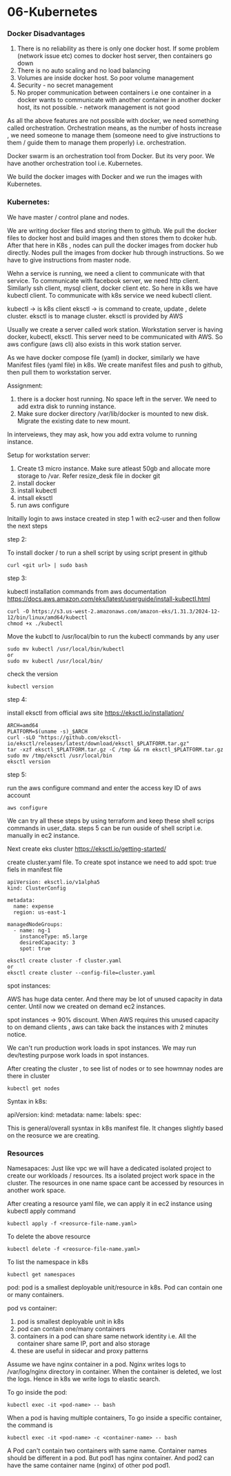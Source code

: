# 06-Kubernetes

### Docker Disadvantages
1. There is no reliability as there is only one docker host. If some problem (network issue etc) comes to docker host server, then containers go down
2. There is no auto scaling and no load balancing
3. Volumes are inside docker host. So poor volume management
4. Security - no secret management
5. No proper communication between containers i.e one container in a docker wants to communicate with another container in another docker host, its not possible. - network management is not good

As all the above features are not possible with docker, we need something called orchestration. 
Orchestration means, as the number of hosts increase , we need someone to manage them (someone need to give instructions to them / guide them to manage them properly) i.e. orchestration.

Docker swarm is an orchestration tool from Docker. But its very poor. We have another orchestration tool i.e. Kubernetes.

We build the docker images with Docker and we run the images with Kubernetes.

### Kubernetes:
We have master / control plane and nodes.

We are writing docker files and storing them to github. We pull the docker files to docker host and build images and then stores them to dcoker hub. 
After that here in K8s , nodes can pull the docker images from docker hub directly.  Nodes pull the images from docker hub through instructions. 
So we have to give instructions from master node. 

Wehn a service is running, we need a client to communicate with that service. To communicate with facebook server, we need http client. Similarly ssh client, mysql client, docker client etc. 
So here in k8s we have kubectl client. To communicate with k8s service we need kubectl client. 

kubectl -> is k8s client
eksctl -> is command to create, update , delete cluster. eksctl is to manage cluster. eksctl is provided by AWS

Usually we create a server called work station. Workstation server is having docker, kubectl, eksctl. This server need to be communicated with AWS. 
So aws configure (aws cli) also exists in this work station server.

As we have docker compose file (yaml) in docker, similarly we have Manifest files (yaml file) in k8s. We create manifest files and push to github, then pull them to workstation server.

Assignment:
1. there is a docker host running. No space left in the server. We need to add extra disk to running instance.
2. Make sure docker directory /var/lib/docker is mounted to new disk. Migrate the existing date to new mount.

In interveiews, they may ask, how you add extra volume to running instance. 

Setup for workstation server:
1. Create t3 micro instance. Make sure atleast 50gb and allocate more storage to /var. Refer resize_desk file in docker git
2. install docker
3. install kubectl
4. intsall eksctl
5. run aws configure

Initailly login to aws instace created in step 1 with ec2-user and then follow the next steps

step 2:

To install docker / to run a shell script  by using script present in github
```
curl <git url> | sudo bash
```
step 3:

kubectl installation commands from aws documentation
https://docs.aws.amazon.com/eks/latest/userguide/install-kubectl.html
```
curl -O https://s3.us-west-2.amazonaws.com/amazon-eks/1.31.3/2024-12-12/bin/linux/amd64/kubectl
chmod +x ./kubectl
```
Move the kubctl to /usr/local/bin to run the kubectl commands by any user
```
sudo mv kubectl /usr/local/bin/kubectl
or
sudo mv kubectl /usr/local/bin/
```
check the version
```
kubectl version
```

step 4:

install eksctl from official aws site https://eksctl.io/installation/

```
ARCH=amd64
PLATFORM=$(uname -s)_$ARCH
curl -sLO "https://github.com/eksctl-io/eksctl/releases/latest/download/eksctl_$PLATFORM.tar.gz"
tar -xzf eksctl_$PLATFORM.tar.gz -C /tmp && rm eksctl_$PLATFORM.tar.gz
sudo mv /tmp/eksctl /usr/local/bin
eksctl version
```
step 5:

run the aws configure command and enter the access key ID of aws account
```
aws configure
```

We can try all these steps by using terraform and keep these shell scrips commands in user_data. steps 5 can be run ouside of shell script i.e. manually in ec2 instance.

Next create eks cluster  https://eksctl.io/getting-started/

create cluster.yaml file. To create spot instance we need to add spot: true fiels in manifest file
```
apiVersion: eksctl.io/v1alpha5
kind: ClusterConfig

metadata:
  name: expense
  region: us-east-1

managedNodeGroups:
  - name: ng-1
    instanceType: m5.large
    desiredCapacity: 3
    spot: true
```
```
eksctl create cluster -f cluster.yaml
or
eksctl create cluster --config-file=cluster.yaml
```

spot instances:

AWS has huge data center. And there may be lot of unused capacity in data center. Until now we created on demand ec2 instances.

spot instances -> 90% discount. When AWS requires this unused capacity to on demand clients , aws can take back the instances with 2 minutes notice.

We can't run production work loads in spot instances. We may run dev/testing purpose work loads in spot instances.

After creating the cluster , to see list of nodes or to see howmnay nodes are there in cluster
```
kubectl get nodes
```

Syntax in k8s:

apiVersion:
kind: 
metadata:
  name:
  labels:
spec:

This is general/overall sysntax in k8s manifest file. It changes slightly based on the reosurce we are creating.

### Resources

Namesapaces: Just like vpc we will have a dedicated isolated project to create our workloads / resources. Its a isolated project work space in the cluster.
The resources in one name space cant be accessed by resources in another work space.

After creating a resource yaml file, we can apply it in ec2 instance using kubectl apply command
```
kubectl apply -f <reosurce-file-name.yaml>
```
To delete the above resource
```
kubectl delete -f <reosurce-file-name.yaml>
```

To list the namespace in k8s
```
kubectl get namespaces
```

pod: pod is a smallest deployable unit/resource in k8s. Pod can contain one or many containers.

pod vs container:

1. pod is smallest deployable unit in k8s
2. pod can contain one/many containers
3. containers in  a pod can share same network identity i.e. All the container share same IP, port and also storage
4. these are useful in sidecar and proxy patterns

Assume we have nginx container in a pod. Nginx writes logs to /var/log/nginx directory in container. When the container is deleted, we lost the logs.
Hence in k8s we write logs to elastic search.

To go inside the pod:
```
kubectl exec -it <pod-name> -- bash
```
When a pod is having multiple containers, To go inside a specific container, the command is
```
kubectl exec -it <pod-name> -c <container-name> -- bash
```

A Pod can't contain two containers with same name. Container names should be different in a pod.
But pod1 has nginx container. And pod2 can have the same container name (nginx) of other pod pod1.








